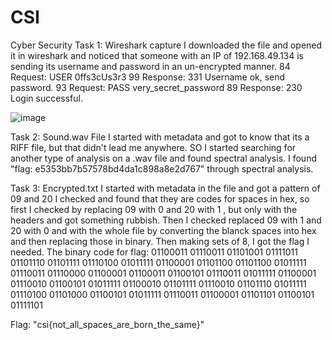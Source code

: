 # CSI

Cyber Security
Task 1: Wireshark capture
I downloaded the file and opened it in wireshark and noticed that someone with an IP of 192.168.49.134 is sending its username and password in an un-encrypted manner.
84 Request: USER 0ffs3cUs3r3
99 Response: 331 Username ok, send password.
93 Request: PASS very_secret_password
89 Response: 230 Login successful.

![image](https://github.com/HAC20KER22/CSI/assets/114013658/3b423a91-df1c-46a6-a1ea-c29d1647c80f)

Task 2: Sound.wav File
I started with metadata and got to know that its a RIFF file, but that didn't lead me anywhere. SO I started searching for another type of analysis on a .wav file and found spectral analysis. 
I found "flag: e5353bb7b57578bd4da1c898a8e2d767" through spectral analysis. 

Task 3: Encrypted.txt
I started with metadata in the file and got a pattern of 09 and 20 I checked and found that they are codes for spaces in hex, so first I checked by replacing 09 with 0 and 20 with 1 , but only with the headers and got something rubbish. Then I checked replaced 09 with 1 and 20 with 0 and with the whole file by converting the blanck spaces into hex and then replacing those in binary. Then making sets of 8, I got the flag I needed.
The binary code for flag:
01100011 01110011 01101001 01111011 01101110 01101111 01110100 01011111 01100001 01101100 01101100 01011111 01110011 01110000 01100001 01100011 01100101 01110011 01011111 01100001 01110010 01100101 01011111 01100010 01101111 01110010 01101110 01011111 01110100 01101000 01100101 01011111 01110011 01100001 01101101 01100101 01111101

Flag: "csi{not_all_spaces_are_born_the_same}"
